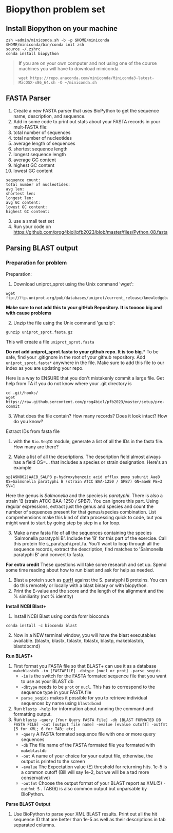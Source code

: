# Biopython problem set

## Install Biopython on your machine


```
zsh ~admin/miniconda.sh -b -p $HOME/miniconda
$HOME/miniconda/bin/conda init zsh
source ~/.zshrc
conda install biopython
```
> **If** you are on your own computer and not using one of the course machines you will have to download miniconda
> ```
> wget https://repo.anaconda.com/miniconda/Miniconda3-latest-MacOSX-x86_64.sh -O ~/miniconda.sh
> ```

## FASTA Parser

1. Create a new FASTA parser that uses BioPython to get the sequence name, description, and sequence.
2. Add in some code to print out stats about your FASTA records in your mult-FASTA file:
  1. total number of sequences
  2. total number of nucleotides
  3. average length of sequences
  4. shortest sequence length
  5. longest sequence length
  6. average GC content
  7. highest GC content
  8. lowest GC content
  ```
  sequence count:
  total number of nucleotides:
  avg len:
  shortest len:
  longest len:
  avg GC content:
  lowest GC content:
  highest GC content:

  ```
  
3. use a small test set
4. Run your code on https://github.com/prog4biol/pfb2023/blob/master/files/Python_08.fasta

## Parsing BLAST output
### Preparation for problem

Preparation:

1.  Download uniprot_sprot using the Unix command 'wget':

```
wget ftp://ftp.uniprot.org/pub/databases/uniprot/current_release/knowledgebase/complete/uniprot_sprot.fasta.gz
```
**Make sure to not add this to your gitHub Repository. It is tooooo big and with cause problems**

2. Unzip the file using the Unix command 'gunzip':

```
gunzip uniprot_sprot.fasta.gz
```
This will create a file `uniprot_sprot.fasta`

**Do not add uniprot_sprot.fasta to your github repo. It is too big.*** To be safe, find your .gitignore in the root of your github repository. Add `uniprot_sprot.fasta*` anywhere in the file. Make sure to add this file to our index as you are updating your repo.

Here is a way to ENSURE that you don't mistakenly commit a large file. Get help from TA if you do not know where your .git directory is
```
cd .git/hooks/
wget https://raw.githubusercontent.com/prog4biol/pfb2023/master/setup/pre-commit
```


3. What does the file contain? How many records? Does it look intact? How do you know?

Extract IDs from fasta file

1. with the `Bio.SeqIO` module, generate a list of all the IDs in the fasta file. How many are there?

2. Make a list of all the descriptions. The description field almost always has a field OS=... that includes a species or strain designation. Here's an example

```
sp|A9N862|AAEB_SALPB p-hydroxybenzoic acid efflux pump subunit AaeB OS=Salmonella paratyphi B (strain ATCC BAA-1250 / SPB7) GN=aaeB PE=3 SV=1
```

Here the genus is _Salmonella_ and the species is _paratyphi_. There is also a strain 'B (strain ATCC BAA-1250 / SPB7). You can ignore this part. Using regular expressions, extract just the genus and species  and count the number of sequences present for that genus/species combination. List comprehensions make this kind of data processing quick to code, but you might want to start by going step by step in a for loop.

3. Make a new fasta file of all the sequences containing the species 'Salmonella paratyphi B'. Include the 'B' for this part of the exercise. Call this protein file s_paratyphi.prot.fa. You'll want to loop through all the sequence records, extract the description, find matches to 'Salmonella paratyphi B' and convert to fasta.

__For extra credit__
These questions will take some research and set up. Spend some time reading about how to run blast and ask for help as needed.
1. Blast a protein such as [purH](https://raw.githubusercontent.com/prog4biol/pfb2023/master/files/purH.aa.fa) against the S. paratyphi B proteins. You can do this remotely or locally with a blast binary or with biopython.
2. Print the E-value and the score and the length of the alignment and the % similiarity (not % identity)


__Install NCBI Blast+__
1. Install NCBI Blast using conda fomr bioconda
```
conda install -c bioconda blast
```
2. Now in a NEW terminal window, you will have the blast executables available. (blastn, blastx, tblastn, tblastx, blastp, makeblastdb, blastdbcmd)

__Run BLAST+__
1. First format you FASTA file so that BLAST+ can use it as a database
  `makeblastdb -in [FASTAFILE] -dbtype [nucl or prot] -parse_seqids`
      - `-in` is the switch for the FASTA formated sequence file that you want to use as your BLAST db
      - `-dbtype` needs to be `prot` or `nucl`. This has to correspond to the sequence type in your FASTA file
      - `parse_seqids` makes it possible for you to retrieve individual sequences by name using `blastdbcmd`
2. Run `blastp -help` for information about running the command and formatting output.
3. Run `blastp -query [Your Query FASTA File] -db [BLAST FORMATED DB FASTA FILE] -out [output file name] -evalue [evalue cutoff] -outfmt [5 for XML; 6 for TAB; etc]`
      - `-query`  A FASTA formated sequence file with one or more query sequences
      - `-db` The file name of the FASTA formated file you formated with `makeblastdb`
      - `-out` A name of your choice for your output file, otherwise, the output is printed to the screen
      - `-evalue` The Expectation value (E) threshold for returning hits. 1e-5 is a common cutoff (Bill will say 1e-2, but we will be a tad more conservative)
      - `-outfmt` Choose the output format of your BLAST report as XML(5) `-outfmt 5` .  TAB(6) is also common output but unparsable by BioPython.  
      
__Parse BLAST Output__

1. Use BioPython to parse your XML BLAST results. Print out all the hit sequence ID that are better than 1e-5 as well as their descriptions in tab separated columns.
  
